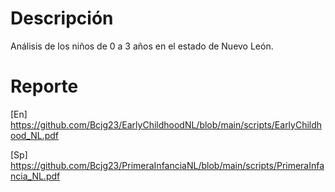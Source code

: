 # Descripción
Análisis de los niños de 0 a 3 años en el estado de Nuevo León.

# Reporte
[En]
https://github.com/Bcjg23/EarlyChildhoodNL/blob/main/scripts/EarlyChildhood_NL.pdf

[Sp]
https://github.com/Bcjg23/PrimeraInfanciaNL/blob/main/scripts/PrimeraInfancia_NL.pdf

